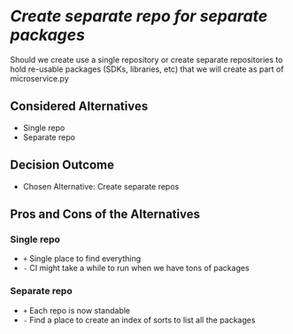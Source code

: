 # *Create separate repo for separate packages*

Should we create use a single repository or create separate repositories to hold re-usable packages (SDKs, libraries, etc) that we will create as part of microservice.py 

## Considered Alternatives

* Single repo
* Separate repo

## Decision Outcome

* Chosen Alternative: Create separate repos

## Pros and Cons of the Alternatives <!-- optional -->

### Single repo

* `+` Single place to find everything
* `-` CI might take a while to run when we have tons of packages

### Separate repo

* `+` Each repo is now standable
* `-` Find a place to create an index of sorts to list all the packages
